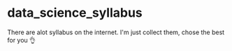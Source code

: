 # data_science_syllabus
There are alot syllabus on the internet. I'm just collect them, chose the best for you 👌
